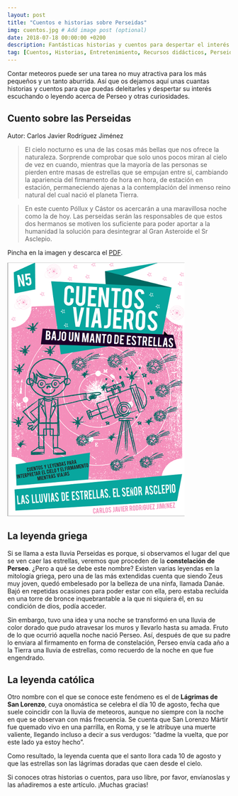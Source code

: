 ```yaml
---
layout: post
title: "Cuentos e historias sobre Perseidas"
img: cuentos.jpg # Add image post (optional)
date: 2018-07-18 00:00:00 +0200
description: Fantásticas historias y cuentos para despertar el interés de los más pequeños. Sigue leyendo... # Add post description (optional)
tag: [Cuentos, Historias, Entretenimiento, Recursos didácticos, Perseidas]
---
```

Contar meteoros puede ser una tarea no muy atractiva para los más pequeños y un tanto aburrida. Así que os dejamos aquí unas cuantas historias y cuentos para que puedas deleitarles y despertar su interés escuchando o leyendo acerca de Perseo y otras curiosidades.

## Cuento sobre las Perseidas
Autor: Carlos Javier Rodríguez Jiménez

> El cielo nocturno es una de las cosas más bellas que nos ofrece la naturaleza. Sorprende comprobar que solo unos pocos miran al cielo de vez en cuando, mientras que la mayoría de las personas se pierden entre masas de estrellas que se empujan entre sí, cambiando la apariencia del firmamento de hora en hora, de estación en estación, permaneciendo ajenas a la contemplación del inmenso reino natural del cual nació el planeta Tierra.

> En este cuento Póllux y Cástor os acercarán a una maravillosa noche como la de hoy. Las perseidas serán las responsables de que estos dos hermanos se motiven los suficiente para poder aportar a la humanidad la solución para desintegrar al Gran Asteroide el Sr Asclepio.

Pincha en la imagen y descarca el [PDF](../assets/docs/Cuento-Perseidas-Sr-Asclepio.pdf).

[![Cuento sobre las Perseidas: Sr. Asclepio](../assets/img/Cuento-sobre-las-Perseidas.png)](../assets/docs/Cuento-Perseidas-Sr-Asclepio.pdf)

## La leyenda griega
Si se llama a esta lluvia Perseidas es porque, si observamos el lugar del que se ven caer las estrellas, veremos que proceden de la **constelación de Perseo**. ¿Pero a qué se debe este nombre? Existen varias leyendas en la mitología griega, pero una de las más extendidas cuenta que siendo Zeus muy joven, quedó embelesado por la belleza de una ninfa, llamada Danáe. Bajó en repetidas ocasiones para poder estar con ella, pero estaba recluida en una torre de bronce inquebrantable a la que ni siquiera él, en su condición de dios, podía acceder.

Sin embargo, tuvo una idea y una noche se transformó en una lluvia de color dorado que pudo atravesar los muros y llevarlo hasta su amada. Fruto de lo que ocurrió aquella noche nació Perseo. Así, después de que su padre lo enviara al firmamento en forma de constelación, Perseo envía cada año a la Tierra una lluvia de estrellas, como recuerdo de la noche en que fue engendrado.

## La leyenda católica
Otro nombre con el que se conoce este fenómeno es el de **Lágrimas de San Lorenzo**, cuya onomástica se celebra el día 10 de agosto, fecha que suele coincidir con la lluvia de meteoros, aunque no siempre con la noche en que se observan con más frecuencia. Se cuenta que San Lorenzo Mártir fue quemado vivo en una parrilla, en Roma, y se le atribuye una muerte valiente, llegando incluso a decir a sus verdugos: “dadme la vuelta, que por este lado ya estoy hecho”.

Como resultado, la leyenda cuenta que el santo llora cada 10 de agosto y que las estrellas son las lágrimas doradas que caen desde el cielo.

Si conoces otras historias o cuentos, para uso libre, por favor, envíanoslas y las añadiremos a este artículo. ¡Muchas gracias!
